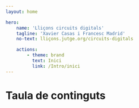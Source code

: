```yaml
---
layout: home

hero:
    name: 'Lliçons circuits digitals'
    tagline: 'Xavier Casas i Francesc Madrid'
    no-text: lliçons.jutge.org/circuits-digitals

    actions:
        - theme: brand
          text: Inici
          link: /Intro/inici
---
```


<h1 class="tagline">Taula de continguts</h1>

<MyIndex/>
